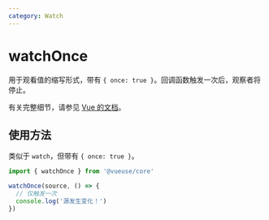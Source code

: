 ```yaml
---
category: Watch
---
```


# watchOnce

用于观看值的缩写形式，带有 `{ once: true }`。回调函数触发一次后，观察者将停止。

有关完整细节，请参见 [Vue 的文档](https://vue.zhcndoc.com/guide/essentials/watchers.html#once-watchers)。

## 使用方法

类似于 `watch`，但带有 `{ once: true }`。

```typescript
import { watchOnce } from '@vueuse/core'

watchOnce(source, () => {
  // 仅触发一次
  console.log('源发生变化！')
})
```
